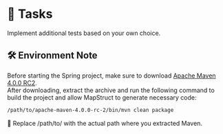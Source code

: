 # 📝 Tasks

Implement additional tests based on your own choice.


## 🛠️ Environment Note

Before starting the Spring project, make sure to download [Apache Maven 4.0.0 RC2](https://dlcdn.apache.org/maven/maven-4/4.0.0-rc-2/binaries/).  
After downloading, extract the archive and run the following command to build the project and allow MapStruct to generate necessary code:

```bash
/path/to/apache-maven-4.0.0-rc-2/bin/mvn clean package
````

📌 Replace /path/to/ with the actual path where you extracted Maven.
